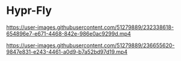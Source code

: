 # Hypr-Fly



https://user-images.githubusercontent.com/51279889/232338618-654896e7-e671-4468-842e-986e0ac9299d.mp4



https://user-images.githubusercontent.com/51279889/236655620-9847e831-e243-4461-a0d9-b7a52bd97d19.mp4


